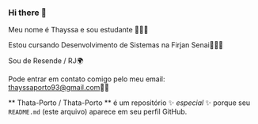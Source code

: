 ### Hi there 👋
Meu nome é Thayssa e sou estudante 👩🏻‍🎓

Estou cursando Desenvolvimento de Sistemas na Firjan Senai👩🏻‍💻

Sou de Resende / RJ🌍

Pode entrar em contato comigo pelo meu email: thayssaporto93@gmail.com🤝🏻

** Thata-Porto / Thata-Porto ** é um repositório ✨ _especial_ ✨ porque seu `README.md` (este arquivo) aparece em seu perfil GitHub.

